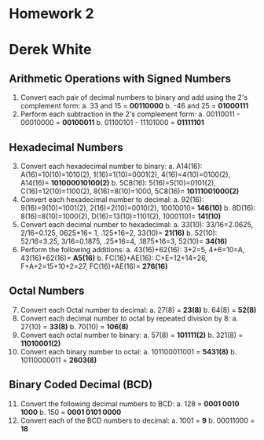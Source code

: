 # Homework 2
# Derek White

## Arithmetic Operations with Signed Numbers

1. Convert each pair of decimal numbers to binary and add using the 2's complement form:
a. 33 and 15 = **00110000**
b. -46 and 25 = **01000111**
2. Perform each subtraction in the 2's complement form:
a. 00110011 - 00010000 = **00100011**
b. 01100101 - 11101000 = **01111101**

## Hexadecimal Numbers
3. Convert each hexadecimal number to binary:
a. A14(16): A(16)=10(10)=1010(2), 1(16)=1(10)=0001(2), 4(16)=4(10)=0100(2), A14(16)= **101000010100(2)**
b. 5C8(16): 5(16)=5(10)=0101(2), C(16)=12(10)=1100(2), 8(16)=8(10)=1000, 5C8(16)= **10111001000(2)**
4. Convert each hexadecimal number to decimal:
a. 92(16): 9(16)=9(10)=1001(2), 2(16)=2(10)=0010(2), 10010010= **146(10)**
b. 8D(16): 8(16)=8(10)=1000(2), D(16)=13(10)=1101(2), 10001101= **141(10)**
5. Convert each decimal number to hexadecimal:
a. 33(10): 33/16=2.0625, 2/16=0.125, 0625\*16= 1, .125\*16=2, 33(10)= **21(16)** 
b. 52(10): 52/16=3.25, 3/16=0.1875, .25\*16=4, .1875\*16=3, 52(10)= **34(16)**
6. Perform the following additions:
a. 43(16)+62(16): 3+2=5, 4+6=10=A, 43(16)+62(16)= **A5(16)**
b. FC(16)+AE(16): C+E=12+14=26, F+A+2=15+10+2=27, FC(16)+AE(16)= **276(16)**

## Octal Numbers
7. Convert each Octal number to decimal:
a. 27(8) = **23(8)**
b. 64(8) = **52(8)**
8. Convert each decimal number to octal by repeated division by 8:
a. 27(10) = **33(8)**
b. 70(10) = **106(8)**
9. Convert each octal number to binary:
a. 57(8) = **101111(2)**
b. 321(8) = **11010001(2)**
10. Convert each binary number to octal:
a. 101100011001 = **5431(8)**
b. 10110000011 = **2603(8)**

## Binary Coded Decimal (BCD)
11. Convert the following decimal numbers to BCD:
a. 128 = **0001 0010 1000**
b. 150 = **0001 0101 0000**
12. Convert each of the BCD numbers to decimal:
a. 1001 = **9**
b. 00011000 = **18**
